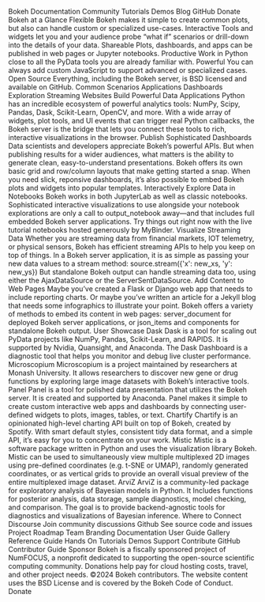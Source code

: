 Bokeh
Documentation
Community
Tutorials
Demos
Blog
GitHub
Donate
Bokeh at a Glance
Flexible
Bokeh makes it simple to create common plots, but also can handle custom or specialized use-cases.
Interactive
Tools and widgets let you and your audience probe “what if” scenarios or drill-down into the details of your data.
Shareable
Plots, dashboards, and apps can be published in web pages or Jupyter notebooks.
Productive
Work in Python close to all the PyData tools you are already familiar with.
Powerful
You can always add custom JavaScript to support advanced or specialized cases.
Open Source
Everything, including the Bokeh server, is BSD licensed and available on GitHub.
Common Scenarios
Applications
Dashboards
Exploration
Streaming
Websites
Build Powerful Data Applications
Python has an incredible ecosystem of powerful analytics tools:
NumPy,
Scipy,
Pandas,
Dask,
Scikit-Learn,
OpenCV,
and more.
With a wide array of widgets, plot tools, and UI events that can trigger real Python callbacks, the Bokeh server is the bridge that lets you connect these tools to rich, interactive visualizations in the browser.
Publish Sophisticated Dashboards
Data scientists and developers appreciate Bokeh’s powerful APIs. But when publishing results for a wider audiences, what matters is the ability to generate clean, easy-to-understand presentations.
Bokeh offers its own basic grid and row/column layouts that make getting started a snap.
When you need slick, reponsive dashboards, it’s also possible to embed Bokeh plots and widgets into popular templates.
Interactively Explore Data in Notebooks
Bokeh works in both JupyterLab as well as classic notebooks.
Sophisticated interactive visualizations to use alongside your notebook explorations are only a call to output_notebook away—and that includes full embedded Bokeh server applications.
Try things out right now with the live tutorial notebooks hosted generously by MyBinder.
Visualize Streaming Data
Whether you are streaming data from financial markets, IOT telemetry, or physical sensors, Bokeh has efficient streaming APIs to help you keep on top of things. In a Bokeh server application, it is as simple as passing your new data values to a stream method:
source.stream({'x': new_xs, 'y': new_ys})
But standalone Bokeh output can handle streaming data too, using either the AjaxDataSource or the ServerSentDataSource.
Add Content to Web Pages
Maybe you’ve created a Flask or Django web app that needs to include reporting charts.
Or maybe you’ve written an article for a Jekyll blog that needs some infographics to illustrate your point.
Bokeh offers a variety of methods to embed its content in web pages: server_document for deployed Bokeh server applications, or json_items and components for standalone Bokeh output.
User Showcase
Dask
Dask is a tool for scaling out PyData projects like
NumPy,
Pandas,
Scikit-Learn,
and RAPIDS. It is supported by Nvidia, Quansight, and Anaconda.
The Dask Dashboard is a diagnostic tool that helps you monitor and debug live cluster performance.
Microscopium
Microscopium is a project maintained by researchers at Monash University.
It allows researchers to discover new gene or drug functions by exploring large image datasets with Bokeh’s interactive tools.
Panel
Panel is a tool for polished data presentation that utilizes the Bokeh server.
It is created and supported by Anaconda.
Panel makes it simple to create custom interactive web apps and dashboards by connecting
user-defined widgets to plots, images, tables, or text.
Chartify
Chartify is an opinionated high-level charting API built on top of Bokeh, created by Spotify.
With smart default styles, consistent tidy data format, and a simple API, it’s easy for you to concentrate on your work.
Mistic
Mistic
is a software package written in Python and uses the visualization library Bokeh.
Mistic can be used to simultaneously view multiple multiplexed 2D images using pre-defined coordinates (e.g. t-SNE or UMAP), randomly generated coordinates, or as vertical grids to provide an overall visual preview of the entire multiplexed image dataset.
ArviZ
ArviZ is a community-led package for exploratory analysis of Bayesian models in Python.
It Includes functions for posterior analysis, data storage, sample diagnostics, model checking, and comparison. The goal is to provide backend-agnostic tools for diagnostics and visualizations of Bayesian inference.
Where to Connect
Discourse
Join community discussions
Github
See source code and
issues
Project
Roadmap
Team
Branding
Documentation
User Guide
Gallery
Reference Guide
Hands On
Tutorials
Demos
Support
Contribute
GitHub
Contributor Guide
Sponsor
Bokeh is a fiscally sponsored project of NumFOCUS, a nonprofit dedicated to supporting the open-source scientific computing community.
Donations help pay for cloud hosting costs, travel, and other project needs.
©2024 Bokeh contributors.
The website content uses the BSD License and is covered by the Bokeh Code of Conduct.
Donate